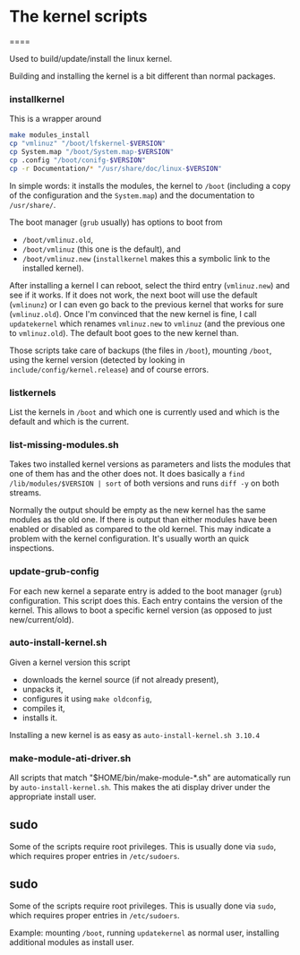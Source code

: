 # The kernel scripts
====

Used to build/update/install the linux kernel.

Building and installing the kernel is a bit different than normal packages.

### installkernel

This is a wrapper around
```BASH
make modules_install
cp "vmlinuz" "/boot/lfskernel-$VERSION"
cp System.map "/boot/System.map-$VERSION"
cp .config "/boot/conifg-$VERSION"
cp -r Documentation/* "/usr/share/doc/linux-$VERSION"
```

In simple words: it installs the modules, the kernel to `/boot` (including a copy of the configuration and the `System.map`) and the documentation to `/usr/share/`.

The boot manager (`grub` usually) has options to boot from
- `/boot/vmlinuz.old`,
- `/boot/vmlinuz` (this one is the default), and
- `/boot/vmlinuz.new` (`installkernel` makes this a symbolic link to the installed kernel).

After installing a kernel I can reboot, select the third entry (`vmlinuz.new`) and see if it works. If it does not work, the next boot will use the default (`vmlinunz`) or I can even go back to the previous kernel that works for sure (`vmlinuz.old`). Once I'm convinced that the new kernel is fine, I call `updatekernel` which renames `vmlinuz.new` to `vmlinuz` (and the previous one to `vmlinuz.old`). The default boot goes to the new kernel than.

Those scripts take care of backups (the files in `/boot`), mounting `/boot`, using the kernel version (detected by looking in `include/config/kernel.release`) and of course errors.

### listkernels

List the kernels in `/boot` and which one is currently used and which is the default and which is the current.

### list-missing-modules.sh

Takes two installed kernel versions as parameters and lists the modules that one of them has and the other does not.
It does basically a `find /lib/modules/$VERSION | sort` of both versions and runs `diff -y` on both streams.

Normally the output should be empty as the new kernel has the same modules as the old one. If there is output than either modules have been enabled or disabled as compared to the old kernel. This may indicate a problem with the kernel configuration. It's usually worth an quick inspections.

### update-grub-config

For each new kernel a separate entry is added to the boot manager (`grub`) configuration. This script does this. Each entry contains the version of the kernel. This allows to boot a specific kernel version (as opposed to just new/current/old).

### auto-install-kernel.sh

Given a kernel version this script
- downloads the kernel source (if not already present),
- unpacks it,
- configures it using `make oldconfig`,
- compiles it,
- installs it.

Installing a new kernel is as easy as `auto-install-kernel.sh 3.10.4`

### make-module-ati-driver.sh

All scripts that match "$HOME/bin/make-module-*.sh" are automatically run by `auto-install-kernel.sh`. This makes the ati display driver under the appropriate install user.

## sudo

Some of the scripts require root privileges. This is usually done via `sudo`, which requires proper entries in `/etc/sudoers`.

## sudo

Some of the scripts require root privileges. This is usually done via `sudo`, which requires proper entries in `/etc/sudoers`.

Example: mounting `/boot`, running `updatekernel` as normal user, installing additional modules as install user.
